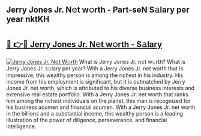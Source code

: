 ## Jerry Jones Jr. N𝚎t w𝚘rth - Part-seN S𝚊lary per year nktKH

# <h2><a href="http://gc3475r.nevu.top/?p=Jerry+Jones+Jr.">🔗 👉🔴 Jerry Jones Jr. N𝚎t w𝚘rth - S𝚊lary</a></h2>

[![Jerry Jones Jr. N𝚎t W𝚘rth](https://i.imgur.com/Oavwk0R.jpeg)](http://gc3475r.nevu.top/?p=Jerry+Jones+Jr.)
What is Jerry Jones Jr. n𝚎t w𝚘rth? What is Jerry Jones Jr. s𝚊lary per year?
With a Jerry Jones Jr. net worth that is impressive, this wealthy person is among the richest in his industry. His income from his employment is significant, but it is outmatched by Jerry Jones Jr. net worth, which is attributed to his diverse business interests and extensive real estate portfolio. With a Jerry Jones Jr. net worth that ranks him among the richest individuals on the planet, this man is recognized for his business acumen and financial acumen. With a Jerry Jones Jr. net worth in the billions and a substantial income, this wealthy person is a leading illustration of the power of diligence, perseverance, and financial intelligence.
